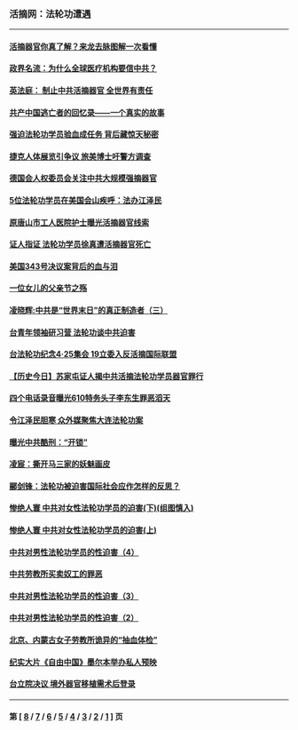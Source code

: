 ### 活摘网：法轮功遭遇
---
#### [活摘器官你真了解？来龙去脉图解一次看懂](../../pages/nf5881/n13013820.md?10030430) 
#### [政界名流：为什么全球医疗机构要信中共？](../../pages/nf5881/n11945479.md?10030430) 
#### [英法庭： 制止中共活摘器官 全世界有责任](../../pages/nf5881/n11330691.md?10030430) 
#### [共产中国逃亡者的回忆录——一个真实的故事](../../pages/nf5881/n10918649.md?10030430) 
#### [强迫法轮功学员验血成任务 背后藏惊天秘密](../../pages/nf5881/n4252384.md?10030430) 
#### [捷克人体展览引争议 旅美博士吁警方调查](../../pages/nf5881/n9429187.md?10030430) 
#### [德国会人权委员会关注中共大规模强摘器官](../../pages/nf5881/n8418950.md?10030430) 
#### [5位法轮功学员在美国会山疾呼：法办江泽民](../../pages/nf5881/n8101519.md?10030430) 
#### [原唐山市工人医院护士曝光活摘器官线索](../../pages/nf5881/n8076384.md?10030430) 
#### [证人指证 法轮功学员徐真遭活摘器官死亡](../../pages/nf5881/n8042467.md?10030430) 
#### [美国343号决议案背后的血与泪](../../pages/nf5881/n8020684.md?10030430) 
#### [一位女儿的父亲节之殇](../../pages/nf5881/n8014122.md?10030430) 
#### [凌晓辉:中共是“世界末日”的真正制造者（三）](../../pages/nf5881/n4210333.md?10030430) 
#### [台青年领袖研习营 法轮功谈中共迫害](../../pages/nf5881/n4141857.md?10030430) 
#### [台法轮功纪念4‧25集会 19立委入反活摘国际联盟](../../pages/nf5881/n4141821.md?10030430) 
#### [【历史今日】苏家屯证人揭中共活摘法轮功学员器官罪行](../../pages/nf5881/n4135912.md?10030430) 
#### [四个电话录音曝光610特务头子李东生罪恶滔天](../../pages/nf5881/n4040060.md?10030430) 
#### [令江泽民胆寒 众外媒聚焦大连法轮功案](../../pages/nf5881/n3932671.md?10030430) 
#### [曝光中共酷刑：“开锁”](../../pages/nf5881/n3889373.md?10030430) 
#### [凌宸：撕开马三家的妖魅画皮](../../pages/nf5881/n3849369.md?10030430) 
#### [郦剑锋：法轮功被迫害国际社会应作怎样的反思？](../../pages/nf5881/n3824560.md?10030430) 
#### [惨绝人寰 中共对女性法轮功学员的迫害(下)(组图慎入)](../../pages/nf5881/n3816285.md?10030430) 
#### [惨绝人寰 中共对女性法轮功学员的迫害(上)](../../pages/nf5881/n3815374.md?10030430) 
#### [中共对男性法轮功学员的性迫害（4）](../../pages/nf5881/n3769144.md?10030430) 
#### [中共劳教所买卖奴工的罪恶](../../pages/nf5881/n3769378.md?10030430) 
#### [中共对男性法轮功学员的性迫害（3）](../../pages/nf5881/n3768231.md?10030430) 
#### [中共对男性法轮功学员的性迫害（2）](../../pages/nf5881/n3767211.md?10030430) 
#### [北京、内蒙古女子劳教所诡异的“抽血体检”](../../pages/nf5881/n3753158.md?10030430) 
#### [纪实大片《自由中国》墨尔本举办私人预映](../../pages/nf5881/n3743337.md?10030430) 
#### [台立院决议 境外器官移植需术后登录](../../pages/nf5881/n3741520.md?10030430) 

---
#### 第 [ [8](./8.md?10030430) / [7](./7.md?10030430) / [6](./6.md?10030430) / [5](./5.md?10030430) / [4](./4.md?10030430) / [3](./3.md?10030430) / [2](./2.md?10030430) / [1](./1.md?10030430) ] 页
